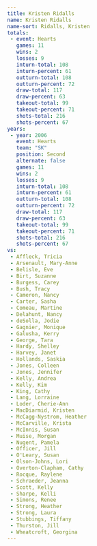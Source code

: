 ```yaml
---
title: Kristen Ridalls
name: Kristen Ridalls
name-sort: Ridalls, Kristen
totals:
 - event: Hearts
   games: 11
   wins: 2
   losses: 9
   inturn-total: 108
   inturn-percent: 61
   outturn-total: 108
   outturn-percent: 72
   draw-total: 117
   draw-percent: 63
   takeout-total: 99
   takeout-percent: 71
   shots-total: 216
   shots-percent: 67
years:
 - year: 2006
   event: Hearts
   team: "SK"
   position: Second
   alternate: false
   games: 11
   wins: 2
   losses: 9
   inturn-total: 108
   inturn-percent: 61
   outturn-total: 108
   outturn-percent: 72
   draw-total: 117
   draw-percent: 63
   takeout-total: 99
   takeout-percent: 71
   shots-total: 216
   shots-percent: 67
vs:
 - Affleck, Tricia
 - Arsenault, Mary-Anne
 - Belisle, Eve
 - Birt, Suzanne
 - Burgess, Carey
 - Bush, Tracy
 - Cameron, Nancy
 - Carter, Sasha
 - Comeau, Martine
 - Delahunt, Nancy
 - deSolla, Jodie
 - Gagnier, Monique
 - Galusha, Kerry
 - George, Tara
 - Hardy, Shelley
 - Harvey, Janet
 - Hollands, Saskia
 - Jones, Colleen
 - Jones, Jennifer
 - Kelly, Andrea
 - Kelly, Kim
 - King, Cathy
 - Lang, Lorraine
 - Loder, Cherie-Ann
 - MacDiarmid, Kristen
 - McCagg-Nystrom, Heather
 - McCarville, Krista
 - McInnis, Susan
 - Muise, Morgan
 - Nugent, Pamela
 - Officer, Jill
 - O'Leary, Susan
 - Olson-Johns, Lori
 - Overton-Clapham, Cathy
 - Rocque, Raylene
 - Schraeder, Jeanna
 - Scott, Kelly
 - Sharpe, Kelli
 - Simons, Renee
 - Strong, Heather
 - Strong, Laura
 - Stubbings, Tiffany
 - Thurston, Jill
 - Wheatcroft, Georgina
---
```


